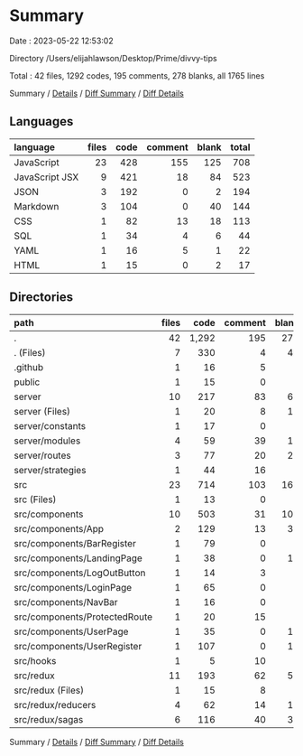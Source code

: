 # Summary

Date : 2023-05-22 12:53:02

Directory /Users/elijahlawson/Desktop/Prime/divvy-tips

Total : 42 files,  1292 codes, 195 comments, 278 blanks, all 1765 lines

Summary / [Details](details.md) / [Diff Summary](diff.md) / [Diff Details](diff-details.md)

## Languages
| language | files | code | comment | blank | total |
| :--- | ---: | ---: | ---: | ---: | ---: |
| JavaScript | 23 | 428 | 155 | 125 | 708 |
| JavaScript JSX | 9 | 421 | 18 | 84 | 523 |
| JSON | 3 | 192 | 0 | 2 | 194 |
| Markdown | 3 | 104 | 0 | 40 | 144 |
| CSS | 1 | 82 | 13 | 18 | 113 |
| SQL | 1 | 34 | 4 | 6 | 44 |
| YAML | 1 | 16 | 5 | 1 | 22 |
| HTML | 1 | 15 | 0 | 2 | 17 |

## Directories
| path | files | code | comment | blank | total |
| :--- | ---: | ---: | ---: | ---: | ---: |
| . | 42 | 1,292 | 195 | 278 | 1,765 |
| . (Files) | 7 | 330 | 4 | 48 | 382 |
| .github | 1 | 16 | 5 | 1 | 22 |
| public | 1 | 15 | 0 | 2 | 17 |
| server | 10 | 217 | 83 | 62 | 362 |
| server (Files) | 1 | 20 | 8 | 11 | 39 |
| server/constants | 1 | 17 | 0 | 7 | 24 |
| server/modules | 4 | 59 | 39 | 18 | 116 |
| server/routes | 3 | 77 | 20 | 20 | 117 |
| server/strategies | 1 | 44 | 16 | 6 | 66 |
| src | 23 | 714 | 103 | 165 | 982 |
| src (Files) | 1 | 13 | 0 | 5 | 18 |
| src/components | 10 | 503 | 31 | 102 | 636 |
| src/components/App | 2 | 129 | 13 | 34 | 176 |
| src/components/BarRegister | 1 | 79 | 0 | 7 | 86 |
| src/components/LandingPage | 1 | 38 | 0 | 11 | 49 |
| src/components/LogOutButton | 1 | 14 | 3 | 2 | 19 |
| src/components/LoginPage | 1 | 65 | 0 | 6 | 71 |
| src/components/NavBar | 1 | 16 | 0 | 4 | 20 |
| src/components/ProtectedRoute | 1 | 20 | 15 | 7 | 42 |
| src/components/UserPage | 1 | 35 | 0 | 13 | 48 |
| src/components/UserRegister | 1 | 107 | 0 | 18 | 125 |
| src/hooks | 1 | 5 | 10 | 6 | 21 |
| src/redux | 11 | 193 | 62 | 52 | 307 |
| src/redux (Files) | 1 | 15 | 8 | 6 | 29 |
| src/redux/reducers | 4 | 62 | 14 | 11 | 87 |
| src/redux/sagas | 6 | 116 | 40 | 35 | 191 |

Summary / [Details](details.md) / [Diff Summary](diff.md) / [Diff Details](diff-details.md)